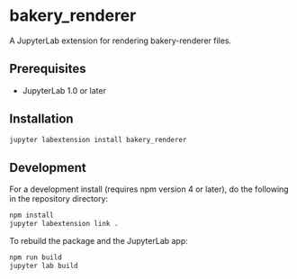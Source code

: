 # bakery_renderer

A JupyterLab extension for rendering bakery-renderer files.

## Prerequisites

* JupyterLab 1.0 or later

## Installation

```bash
jupyter labextension install bakery_renderer
```

## Development

For a development install (requires npm version 4 or later), do the following in the repository directory:

```bash
npm install
jupyter labextension link .
```

To rebuild the package and the JupyterLab app:

```bash
npm run build
jupyter lab build
```

